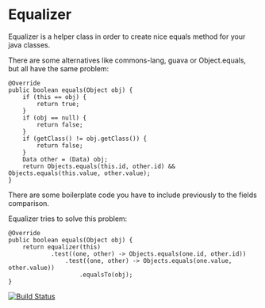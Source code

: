 Equalizer
=========

Equalizer is a helper class in order to create nice equals method for your java classes.

There are some alternatives like commons-lang, guava or Object.equals, but all have the same problem:

    @Override
    public boolean equals(Object obj) {
        if (this == obj) {
            return true;
        }
        if (obj == null) {
            return false;
        }
        if (getClass() != obj.getClass()) {
            return false;
        }
        Data other = (Data) obj;
        return Objects.equals(this.id, other.id) && Objects.equals(this.value, other.value);
    }

There are some boilerplate code you have to include previously to the fields comparison.

Equalizer tries to solve this problem:

    @Override
    public boolean equals(Object obj) {
        return equalizer(this)
                .test((one, other) -> Objects.equals(one.id, other.id))
                    .test((one, other) -> Objects.equals(one.value, other.value))
                        .equalsTo(obj);
    }

[![Build Status](https://drone.io/github.com/tonivade/equalizer/status.png)](https://drone.io/github.com/tonivade/equalizer/latest)